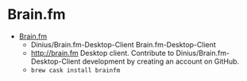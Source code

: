 # Brain.fm
- [Brain.fm](https://github.com/Dinius/Brain.fm-Desktop-Client)
  -  Dinius/Brain.fm-Desktop-Client Brain.fm-Desktop-Client
  - http://brain.fm Desktop client. Contribute to Dinius/Brain.fm-Desktop-Client development by creating an account on GitHub.
  - `brew cask install brainfm`
